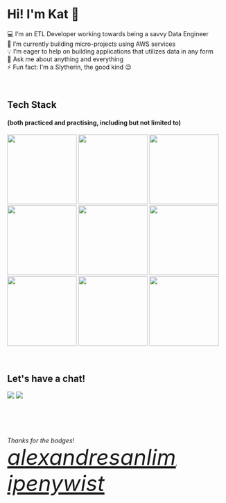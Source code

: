 <!DOCTYPE html>
<H1> Hi! I'm Kat 👋 </H1>

:computer: I’m an ETL Developer working towards being a savvy Data Engineer\
:seedling: I’m currently building micro-projects using AWS services\
:bulb: I’m eager to help on building applications that utilizes data in any form\
:speech_balloon: Ask me about anything and everything\
:zap: Fun fact: I'm a Slytherin, the good kind :wink:

<br />
<H2> Tech Stack </H2>
<H4> (both practiced and practising, including but not limited to) </H4>
<p>
<img width="160" src="https://img.shields.io/badge/Amazon_AWS-232F3E?style=for-the-badge&logo=amazon-aws&logoColor=white" />
<img width="160" src="https://img.shields.io/badge/Python-3776AB?style=for-the-badge&logo=python&logoColor=white" />
<img width="160" src="https://img.shields.io/badge/PostgreSQL-316192?style=for-the-badge&logo=postgresql&logoColor=white" />
<img width="160" src="https://img.shields.io/badge/SQLite-07405E?style=for-the-badge&logo=sqlite&logoColor=white" />
<img width="160" src="https://img.shields.io/badge/GitHub-100000?style=for-the-badge&logo=github&logoColor=white" />
<img width="160" src="https://img.shields.io/badge/Shell_Script-121011?style=for-the-badge&logo=gnu-bash&logoColor=white" />
<img width="160" src="https://img.shields.io/badge/kubernetes-326ce5.svg?&style=for-the-badge&logo=kubernetes&logoColor=white" />
<img width="160" src="https://img.shields.io/badge/Apache_Kafka-231F20?style=for-the-badge&logo=apache-kafka&logoColor=white" />
<img width="160" src="https://img.shields.io/badge/Jenkins-D24939?style=for-the-badge&logo=Jenkins&logoColor=white" />
</p>

<br />
<H2>  Let's have a chat! </H2>
<a href="https://www.linkedin.com/in/katbasas/"><img src="https://img.shields.io/badge/LinkedIn-0077B5?style=for-the-badge&logo=linkedin&logoColor=white"></a>
<a href="mailto:katrinabasas@gmail.com"><img src="https://img.shields.io/badge/Gmail-D14836?style=for-the-badge&logo=gmail&logoColor=white"></a>

<br /><br /><br />
<H6>Thanks for the badges! <a style="font-size:50px" href="https://github.com/alexandresanlim/">alexandresanlim</a>, <a style="font-size:50px" href="https://github.com/ipenywis">ipenywist</a></H6>
